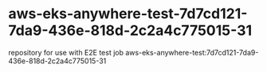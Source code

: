 # aws-eks-anywhere-test-7d7cd121-7da9-436e-818d-2c2a4c775015-31
repository for use with E2E test job aws-eks-anywhere-test:7d7cd121-7da9-436e-818d-2c2a4c775015-31
